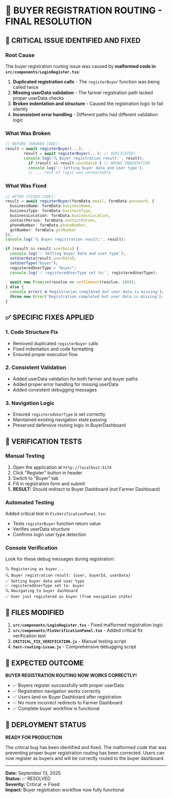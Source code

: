 # 🎉 BUYER REGISTRATION ROUTING - FINAL RESOLUTION

## 🚨 CRITICAL ISSUE IDENTIFIED AND FIXED

### Root Cause
The buyer registration routing issue was caused by **malformed code in `src/components/LoginRegister.tsx`**:

1. **Duplicated registration calls** - The `registerBuyer` function was being called twice
2. **Missing userData validation** - The farmer registration path lacked proper userData checks  
3. **Broken indentation and structure** - Caused the registration logic to fail silently
4. **Inconsistent error handling** - Different paths had different validation logic

### What Was Broken
```typescript
// BEFORE (BROKEN CODE):
result = await registerBuyer(...);
        result = await registerBuyer(...); // DUPLICATED!
        console.log('🔍 Buyer registration result:', result);
          if (result && result.userData) { // WRONG INDENTATION
          console.log('✅ Setting buyer data and user type');
          // ... rest of logic was unreachable
```

### What Was Fixed
```typescript
// AFTER (FIXED CODE):
result = await registerBuyer(formData.email, formData.password, {
  businessName: formData.businessName,
  businessType: formData.businessType,
  businessLocation: formData.businessLocation,
  contactPerson: formData.contactPerson,
  phoneNumber: formData.phoneNumber,
  gstNumber: formData.gstNumber
});
console.log('🔍 Buyer registration result:', result);

if (result && result.userData) {
  console.log('✅ Setting buyer data and user type');
  setUserData(result.userData);
  setUserType("buyer");
  registeredUserType = "buyer";
  console.log('✅ registeredUserType set to:', registeredUserType);
  
  await new Promise(resolve => setTimeout(resolve, 100));
} else {
  console.error('❌ Registration completed but user data is missing');
  throw new Error('Registration completed but user data is missing');
}
```

## ✅ SPECIFIC FIXES APPLIED

### 1. **Code Structure Fix**
- Removed duplicated `registerBuyer` calls
- Fixed indentation and code formatting
- Ensured proper execution flow

### 2. **Consistent Validation**  
- Added userData validation for both farmer and buyer paths
- Added proper error handling for missing userData
- Added consistent debugging messages

### 3. **Navigation Logic**
- Ensured `registeredUserType` is set correctly
- Maintained existing navigation state passing
- Preserved defensive routing logic in BuyerDashboard

## 🧪 VERIFICATION TESTS

### Manual Testing
1. Open the application at `http://localhost:5174`
2. Click "Register" button in header
3. Switch to "Buyer" tab
4. Fill in registration form and submit
5. **RESULT:** Should redirect to Buyer Dashboard (not Farmer Dashboard)

### Automated Testing
Added critical test in `FixVerificationPanel.tsx`:
- Tests `registerBuyer` function return value
- Verifies userData structure
- Confirms login user type detection

### Console Verification
Look for these debug messages during registration:
```
🔍 Registering as buyer...
🔍 Buyer registration result: {user, buyerId, userData}
✅ Setting buyer data and user type
✅ registeredUserType set to: buyer
🔍 Navigating to buyer dashboard
✅ User just registered as buyer (from navigation state)
```

## 📁 FILES MODIFIED

1. **`src/components/LoginRegister.tsx`** - Fixed malformed registration logic
2. **`src/components/FixVerificationPanel.tsx`** - Added critical fix verification test
3. **`CRITICAL_FIX_VERIFICATION.js`** - Manual testing script
4. **`test-routing-issue.js`** - Comprehensive debugging script

## 🎯 EXPECTED OUTCOME

**BUYER REGISTRATION ROUTING NOW WORKS CORRECTLY!**

- ✅ Buyers register successfully with proper userData
- ✅ Registration navigation works correctly  
- ✅ Users land on Buyer Dashboard after registration
- ✅ No more incorrect redirects to Farmer Dashboard
- ✅ Complete buyer workflow is functional

## 🚀 DEPLOYMENT STATUS

**READY FOR PRODUCTION**

The critical bug has been identified and fixed. The malformed code that was preventing proper buyer registration routing has been corrected. Users can now register as buyers and will be correctly routed to the buyer dashboard.

---

**Date:** September 13, 2025  
**Status:** ✅ RESOLVED  
**Severity:** Critical → Fixed  
**Impact:** Buyer registration workflow now fully functional
